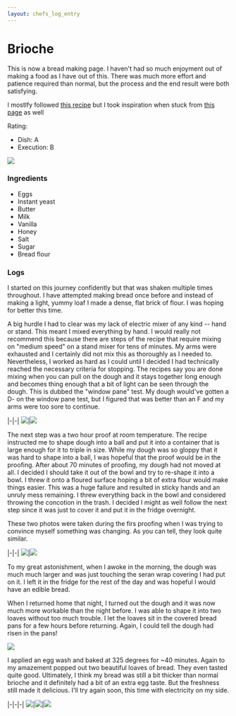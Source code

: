 ```yaml
---
layout: chefs_log_entry
---
```


# Brioche

This is now a bread making page. I haven't had so much enjoyment out of making a food as I have out of this. There was much more effort and patience required than normal, but the process and the end result were both satisfying.

I mostlfy followed [this recipe](https://www.theflavorbender.com/brioche-bread-recipe/) but I took inspiration when stuck from [this page]() as well

Rating:

- Dish: A
- Execution: B

![](../../assets/brioche_cut_open.png)

### Ingredients

- Eggs
- Instant yeast
- Butter
- Milk
- Vanilla
- Honey
- Salt
- Sugar
- Bread flour

### Logs

I started on this journey confidently but that was shaken multiple times throughout. I have attempted making bread once before and instead of making a light, yummy loaf I made a dense, flat brick of flour. I was hoping for better this time.

A big hurdle I had to clear was my lack of electric mixer of any kind -- hand or stand. This meant I mixed everything by hand. I would really not recommend this because there are steps of the recipe that require mixing on "medium speed" on a stand mixer for tens of minutes. My arms were exhausted and I certainly did not mix this as thoroughly as I needed to. Nevertheless, I worked as hard as I could until I decided I had technically reached the necessary criteria for stopping. The recipes say you are done mixing when you can pull on the dough and it stays together long enough and becomes thing enough that a bit of light can be seen through the dough. This is dubbed the "window pane" test. My dough would've gotten a D- on the window pane test, but I figured that was better than an F and my arms were too sore to continue.

|-|-|
![](../../assets/brioche_yeast.png)|![](../../assets/brioche_pre_mixing.png)

The next step was a two hour proof at room temperature. The recipe instructed me to shape dough into a ball and put it into a container that is large enough for it to triple in size. While my dough was so gloppy that it was hard to shape into a ball, I was hopeful that the proof would be in the proofing. After about 70 minutes of proofing, my dough had not moved at all. I decided I should take it out of the bowl and try to re-shape it into a bowl. I threw it onto a floured surface hoping a bit of extra flour would make things easier. This was a huge failure and resulted in sticky hands and an unruly mess remaining. I threw everything back in the bowl and considered throwing the concotion in the trash. I decided I might as well follow the next step since it was just to cover it and put it in the fridge overnight.

These two photos were taken during the firs proofing when I was trying to convince myself something was changing. As you can tell, they look quite similar.

|-|-|
![](../../assets/brioche_proofing_first.png)|![](../../assets/brioche_proofing_second.png)

To my great astonishment, when I awoke in the morning, the dough was much much larger and was just touching the seran wrap covering I had put on it. I left it in the fridge for the rest of the day and was hopeful I would have an edible bread.

When I returned home that night, I turned out the dough and it was now much more workable than the night before. I was able to shape it into two loaves without too much trouble. I let the loaves sit in the covered bread pans for a few hours before returning. Again, I could tell the dough had risen in the pans! 

![](../../assets/brioche_formed_in_pans.png)

I applied an egg wash and baked at 325 degrees for ~40 minutes. Again to my amazement popped out two beautiful loaves of bread. They even tasted quite good. Ultimately, I think my bread was still a bit thicker than normal brioche and it definitely had a bit of an extra egg taste. But the freshness still made it delicious. I'll try again soon, this time with electricity on my side.

|-|-|-|
![](../../assets/brioche_first_loaf.png)|![](../../assets/brioche_second_loaf.png)|![](../../assets/brioche_with_jelly.png)

